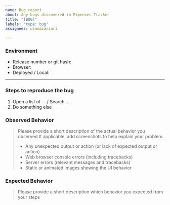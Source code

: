 ```yaml
---
name: Bug report
about: Any bugs discovered in Expenses Tracker
title: "[BUG]"
labels: 'type: bug'
assignees: usamazansari

---
```


### Environment

 * Release number or git hash:
 * Browser:
 * Deployed / Local:

---

### Steps to reproduce the bug

1. Open a list of ... / Search ...
2. Do something else

### Observed Behavior

> Please provide a short description of the actual behavior you observed
> If applicable, add screenshots to help explain your problem.
> - Any unexpected output or action (or lack of expected output or action)
> - Web browser console errors (including tracebacks)
> - Server errors (relevant messages and tracebacks)
> - Static or animated images showing the UI behavior

### Expected Behavior

> Please provide a short description which behavior you expected from your steps
